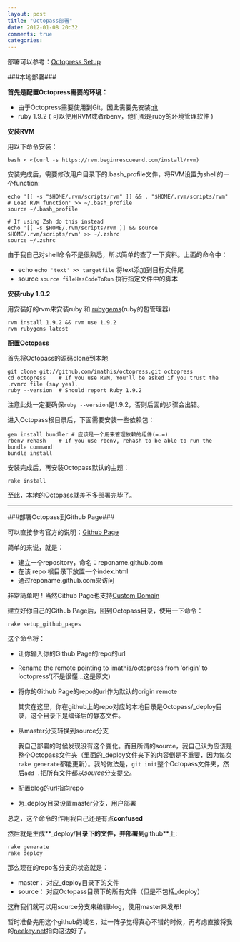 ```yaml
---
layout: post
title: "Octopass部署"
date: 2012-01-08 20:32
comments: true
categories: 
---
```


部署可以参考：[Octopress Setup](http://octopress.org/docs/setup/)

###本地部署###

**首先是配置Octopress需要的环境：**

* 由于Octopress需要使用到Git，因此需要先安装[git](http://git-scm.com/)
* ruby 1.9.2 ( 可以使用RVM或者rbenv，他们都是ruby的环境管理软件 )

**安装RVM**

用以下命令安装：

`bash < <(curl -s https://rvm.beginrescueend.com/install/rvm)`

安装完成后，需要修改用户目录下的.bash_profile文件，将RVM设置为shell的一个function:

    echo '[[ -s "$HOME/.rvm/scripts/rvm" ]] && . "$HOME/.rvm/scripts/rvm" # Load RVM function' >> ~/.bash_profile
    source ~/.bash_profile

    # If using Zsh do this instead
    echo '[[ -s $HOME/.rvm/scripts/rvm ]] && source $HOME/.rvm/scripts/rvm' >> ~/.zshrc
    source ~/.zshrc

由于我自己对shell命令不是很熟悉，所以简单的查了一下资料。上面的命令中：

* echo `echo 'text' >> targetfile` 将text添加到目标文件尾
* source `source fileHasCodeToRun` 执行指定文件中的脚本

**安装ruby 1.9.2**

用安装好的rvm来安装ruby 和 [rubygems](http://rubygems.org/)(ruby的包管理器)

    rvm install 1.9.2 && rvm use 1.9.2
    rvm rubygems latest

**配置Octopass**

首先将Octopass的源码clone到本地

    git clone git://github.com/imathis/octopress.git octopress
    cd octopress    # If you use RVM, You'll be asked if you trust the .rvmrc file (say yes).
    ruby --version  # Should report Ruby 1.9.2

注意此处一定要确保`ruby --version`是1.9.2，否则后面的步骤会出错。

进入Octopass根目录后，下面需要安装一些依赖包：

    gem install bundler # 应该是一个用来管理依赖的组件(=.=)
    rbenv rehash    # If you use rbenv, rehash to be able to run the bundle command
    bundle install

安装完成后，再安装Octopass默认的主题：

    rake install

至此，本地的Octopass就差不多部署完毕了。

---

###部署Octopass到Github Page###

可以直接参考官方的说明：[Github Page](http://pages.github.com)

简单的来说，就是：

* 建立一个repository，命名：reponame.github.com
* 在该 repo 根目录下放置一个index.html
* 通过reponame.github.com来访问

非常简单吧！当然Github Page也支持[Custom Domain](//http://pages.github.com/#custom_domains)

建立好你自己的Github Page后，回到Octopass目录，使用一下命令：

    rake setup_github_pages

这个命令将：

* 让你输入你的Github Page的repo的url
* Rename the remote pointing to imathis/octopress from ‘origin’ to ‘octopress’(不是很懂…这是原文)
* 将你的Github Page的repo的url作为默认的origin remote

    其实在这里，你在github上的repo对应的本地目录是Octopass/_deploy目录，这个目录下是编译后的静态文件。
* 从master分支转换到source分支

    我自己部署的时候发现没有这个变化。而且所谓的source，我自己认为应该是整个Octopass文件夹（里面的_deploy文件夹下的内容倒是不重要，因为每次`rake generate`都能更新）。我的做法是，`git init`整个Octopass文件夹，然后`add .`把所有文件都以*source*分支提交。

* 配置blog的url指向repo
* 为_deploy目录设置master分支，用户部署

总之，这个命令的作用我自己还是有点**confused**

然后就是生成**_deploy/**目录下的文件，并部署到**github**上:

    rake generate
    rake deploy

那么现在的repo各分支的状态就是：

* master： 对应_deploy目录下的文件
* source： 对应Octopass目录下的所有文件（但是不包括_deploy）

这样我们就可以用source分支来编辑blog，使用master来发布!

暂时准备先用这个github的域名，过一阵子觉得真心不错的时候，再考虑直接将我的[neekey.net](http://neekey.net/blog)指向这边好了。
